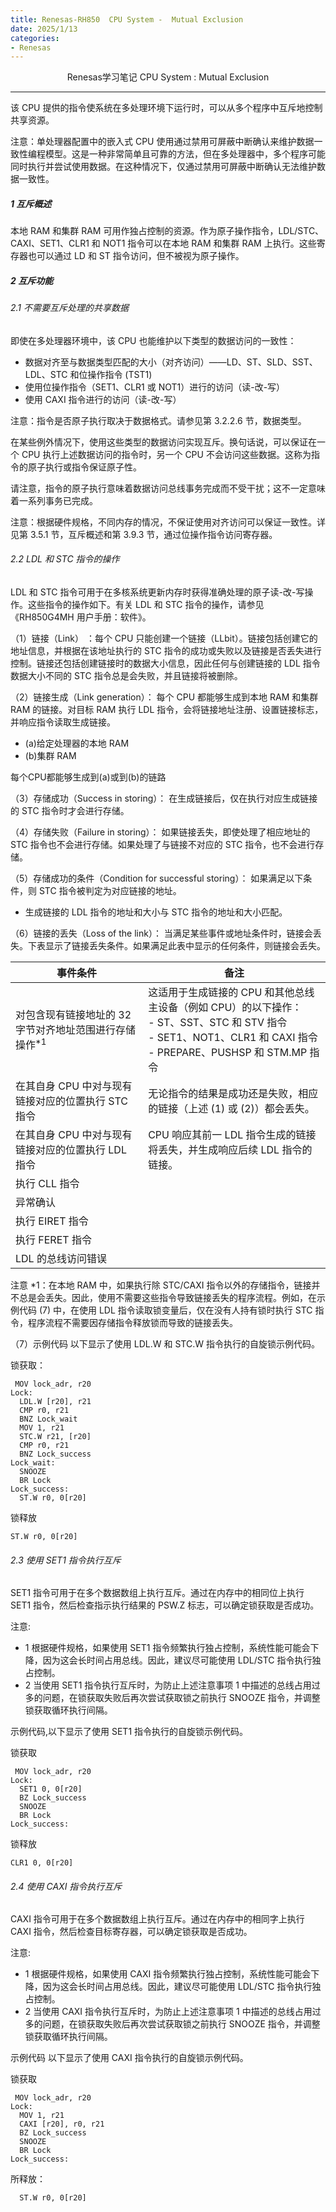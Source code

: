 ```yaml
---
title: Renesas-RH850  CPU System -  Mutual Exclusion
date: 2025/1/13
categories: 
- Renesas
---
```


<center>

Renesas学习笔记
CPU System :  Mutual Exclusion

</center>

<!-- more -->

***


该 CPU 提供的指令使系统在多处理环境下运行时，可以从多个程序中互斥地控制共享资源。

注意：单处理器配置中的嵌入式 CPU 使用通过禁用可屏蔽中断确认来维护数据一致性编程模型。这是一种非常简单且可靠的方法，但在多处理器中，多个程序可能同时执行并尝试使用数据。在这种情况下，仅通过禁用可屏蔽中断确认无法维护数据一致性。

##### 1 互斥概述
本地 RAM 和集群 RAM 可用作独占控制的资源。作为原子操作指令，LDL/STC、CAXI、SET1、CLR1 和 NOT1 指令可以在本地 RAM 和集群 RAM 上执行。这些寄存器也可以通过 LD 和 ST 指令访问，但不被视为原子操作。

##### 2 互斥功能

###### 2.1 不需要互斥处理的共享数据
即使在多处理器环境中，该 CPU 也能维护以下类型的数据访问的一致性：
- 数据对齐至与数据类型匹配的大小（对齐访问）——LD、ST、SLD、SST、LDL、STC 和位操作指令 (TST1)
- 使用位操作指令（SET1、CLR1 或 NOT1）进行的访问（读-改-写）
- 使用 CAXI 指令进行的访问（读-改-写）

注意：指令是否原子执行取决于数据格式。请参见第 3.2.2.6 节，数据类型。

在某些例外情况下，使用这些类型的数据访问实现互斥。换句话说，可以保证在一个 CPU 执行上述数据访问的指令时，另一个 CPU 不会访问这些数据。这称为指令的原子执行或指令保证原子性。

请注意，指令的原子执行意味着数据访问总线事务完成而不受干扰；这不一定意味着一系列事务已完成。

注意：根据硬件规格，不同内存的情况，不保证使用对齐访问可以保证一致性。详见第 3.5.1 节，互斥概述和第 3.9.3 节，通过位操作指令访问寄存器。

###### 2.2 LDL 和 STC 指令的操作
LDL 和 STC 指令可用于在多核系统更新内存时获得准确处理的原子读-改-写操作。这些指令的操作如下。有关 LDL 和 STC 指令的操作，请参见《RH850G4MH 用户手册：软件》。

（1）链接（Link） ：每个 CPU 只能创建一个链接（LLbit）。链接包括创建它的地址信息，并根据在该地址执行的 STC 指令的成功或失败以及链接是否丢失进行控制。链接还包括创建链接时的数据大小信息，因此任何与创建链接的 LDL 指令数据大小不同的 STC 指令总是会失败，并且链接将被删除。

（2）链接生成（Link generation）： 每个 CPU 都能够生成到本地 RAM 和集群 RAM 的链接。对目标 RAM 执行 LDL 指令，会将链接地址注册、设置链接标志，并响应指令读取生成链接。
- (a)给定处理器的本地 RAM
- (b)集群 RAM

每个CPU都能够生成到(a)或到(b)的链路

（3）存储成功（Success in storing）： 在生成链接后，仅在执行对应生成链接的 STC 指令时才会进行存储。

（4）存储失败（Failure in storing）： 如果链接丢失，即使处理了相应地址的 STC 指令也不会进行存储。如果处理了与链接不对应的 STC 指令，也不会进行存储。

（5）存储成功的条件（Condition for successful storing）： 如果满足以下条件，则 STC 指令被判定为对应链接的地址。
- 生成链接的 LDL 指令的地址和大小与 STC 指令的地址和大小匹配。

（6）链接的丢失（Loss of the link）： 当满足某些事件或地址条件时，链接会丢失。下表显示了链接丢失条件。如果满足此表中显示的任何条件，则链接会丢失。

| 事件条件                        | 备注                                                                                      |
| ----------------------------- | ----------------------------------------------------------------------------------------- |
| 对包含现有链接地址的 32 字节对齐地址范围进行存储操作<sup>*1<sup> | 这适用于生成链接的 CPU 和其他总线主设备（例如 CPU）的以下操作：<br>- ST、SST、STC 和 STV 指令 <br> - SET1、NOT1、CLR1 和 CAXI 指令<br>- PREPARE、PUSHSP 和 STM.MP 指令                               |
| 在其自身 CPU 中对与现有链接对应的位置执行 STC 指令 | 无论指令的结果是成功还是失败，相应的链接（上述 (1) 或 (2)）都会丢失。                             |
| 在其自身 CPU 中对与现有链接对应的位置执行 LDL 指令 | CPU 响应其前一 LDL 指令生成的链接将丢失，并生成响应后续 LDL 指令的链接。                         |
| 执行 CLL 指令                   |                                                                                           |
| 异常确认                       |                                                                                           |
| 执行 EIRET 指令                 |                                                                                           |
| 执行 FERET 指令                 |                                                                                           |
| LDL 的总线访问错误               |                                                                                           |

注意 *1：在本地 RAM 中，如果执行除 STC/CAXI 指令以外的存储指令，链接并不总是会丢失。因此，使用不需要这些指令导致链接丢失的程序流程。例如，在示例代码 (7) 中，在使用 LDL 指令读取锁变量后，仅在没有人持有锁时执行 STC 指令，程序流程不需要因存储指令释放锁而导致的链接丢失。



（7）示例代码
以下显示了使用 LDL.W 和 STC.W 指令执行的自旋锁示例代码。

锁获取：

```
 MOV lock_adr, r20
Lock:
  LDL.W [r20], r21
  CMP r0, r21
  BNZ Lock_wait
  MOV 1, r21
  STC.W r21, [r20]
  CMP r0, r21
  BNZ Lock_success
Lock_wait:
  SNOOZE
  BR Lock
Lock_success:
  ST.W r0, 0[r20]
```
锁释放
```
ST.W r0, 0[r20]
```



###### 2.3 使用 SET1 指令执行互斥
SET1 指令可用于在多个数据数组上执行互斥。通过在内存中的相同位上执行 SET1 指令，然后检查指示执行结果的 PSW.Z 标志，可以确定锁获取是否成功。

注意:
- 1 根据硬件规格，如果使用 SET1 指令频繁执行独占控制，系统性能可能会下降，因为这会长时间占用总线。因此，建议尽可能使用 LDL/STC 指令执行独占控制。
- 2 当使用 SET1 指令执行互斥时，为防止上述注意事项 1 中描述的总线占用过多的问题，在锁获取失败后再次尝试获取锁之前执行 SNOOZE 指令，并调整锁获取循环执行间隔。

示例代码,以下显示了使用 SET1 指令执行的自旋锁示例代码。

锁获取
```
 MOV lock_adr, r20
Lock:
  SET1 0, 0[r20]
  BZ Lock_success
  SNOOZE
  BR Lock
Lock_success:
```

锁释放

```
CLR1 0, 0[r20]
```

###### 2.4 使用 CAXI 指令执行互斥
CAXI 指令可用于在多个数据数组上执行互斥。通过在内存中的相同字上执行 CAXI 指令，然后检查目标寄存器，可以确定锁获取是否成功。

注意:
- 1 根据硬件规格，如果使用 CAXI 指令频繁执行独占控制，系统性能可能会下降，因为这会长时间占用总线。因此，建议尽可能使用 LDL/STC 指令执行独占控制。
- 2 当使用 CAXI 指令执行互斥时，为防止上述注意事项 1 中描述的总线占用过多的问题，在锁获取失败后再次尝试获取锁之前执行 SNOOZE 指令，并调整锁获取循环执行间隔。

示例代码
以下显示了使用 CAXI 指令执行的自旋锁示例代码。

锁获取
```
 MOV lock_adr, r20
Lock:
  MOV 1, r21
  CAXI [r20], r0, r21
  BZ Lock_success
  SNOOZE
  BR Lock
Lock_success:

```
所释放：
```
  ST.W r0, 0[r20]
```

